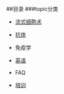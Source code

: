##目录
###topic分类 
- [流式细胞术](./doc/flowcytometry/facscontent.md)

- [抗体](./doc/antibody/abcontent.md)
- 免疫学
- [英语](./doc/english/engcontent.md)
- FAQ
- [培训](./doc/footonway/ftcontent.md)